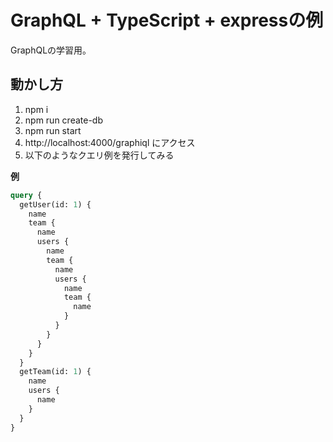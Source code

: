 # GraphQL + TypeScript + expressの例

GraphQLの学習用。

## 動かし方

1. npm i
1. npm run create-db
1. npm run start
1. http://localhost:4000/graphiql にアクセス
1. 以下のようなクエリ例を発行してみる

**例**

``` graphql
query {
  getUser(id: 1) {
    name
    team {
      name
      users {
        name
        team {
          name
          users {
            name
            team {
              name
            }
          }
        }
      }
    }
  }
  getTeam(id: 1) {
    name
    users {
      name
    }
  }
}
```
